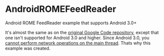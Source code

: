 AndroidROMEFeedReader
=====================

Android ROME FeedReader example that supports Android 3.0+

It's almost the same as on the [original Google Code repository](https://code.google.com/p/android-rome-feed-reader/), except that one isn't supported for 
Android 3.0 and higher. Since Android 3.0, you [cannot perform network operations on the main thread](http://developer.android.com/reference/android/os/NetworkOnMainThreadException.html). Thats why
this example was created.
